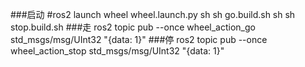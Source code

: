 
###启动
#ros2 launch wheel wheel.launch.py
sh sh go.build.sh 
sh sh stop.build.sh 
###走 
ros2 topic pub --once wheel_action_go std_msgs/msg/UInt32  "{data: 1}"
###停
ros2 topic pub --once wheel_action_stop std_msgs/msg/UInt32  "{data: 1}"



